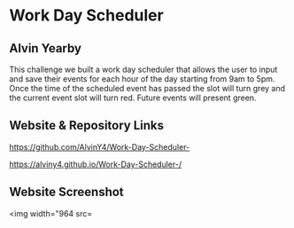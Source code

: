 # Work Day Scheduler 
## Alvin Yearby 

This challenge we built a work day scheduler that allows the user to input and save their events for each hour of the day starting from 9am to 5pm. 
Once the time of the scheduled event has passed the slot will turn grey and the current event slot will turn red. Future events will present green. 

## Website & Repository Links 

https://github.com/AlvinY4/Work-Day-Scheduler-

https://alviny4.github.io/Work-Day-Scheduler-/ 

## Website Screenshot

<img  width="964 src= 

